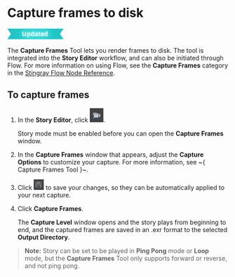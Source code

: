 # Capture frames to disk

![UPDATED](../../images/updated.png)

The **Capture Frames** Tool lets you render frames to disk. The tool is integrated into the **Story Editor** workflow, and can also be initiated through Flow. For more information on using Flow, see the **Capture Frames** category in the [Stingray Flow Node Reference](../flow_ref/index.html).

## To capture frames

1. In the **Story Editor**, click ![](../../images/icon_capture_frame.png).

	 Story mode must be enabled before you can open the **Capture Frames** window.

2. In the **Capture Frames** window that appears, adjust the **Capture Options** to customize your capture. For more information, see ~{ Capture Frames Tool }~.

3. Click ![](../../images/icon_save.png) to save your changes, so they can be automatically applied to your next capture.

4. Click **Capture Frames**.

    The **Capture Level** window opens and the story plays from beginning to end, and the captured frames are saved in an .exr format to the selected **Output Directory**.

  >**Note:** Story can be set to be played in **Ping Pong** mode or **Loop** mode, but the **Capture Frames** Tool only supports forward or reverse, and not ping pong.
